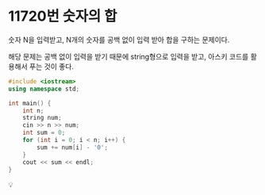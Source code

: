 # 11720번 숫자의 합

숫자 N을 입력받고, N개의 숫자를 공백 없이 입력 받아 합을 구하는 문제이다.

해당 문제는 공백 없이 입력을 받기 때문에 string형으로 입력을 받고, 아스키 코드를 활용해서 푸는 것이 좋다.

```cpp
#include <iostream>
using namespace std;

int main() {
	int n;
	string num;
	cin >> n >> num;
	int sum = 0;
	for (int i = 0; i < n; i++) {
		sum += num[i] - '0';
	}
	cout << sum << endl;
}
```

<aside>
💡

</aside>
